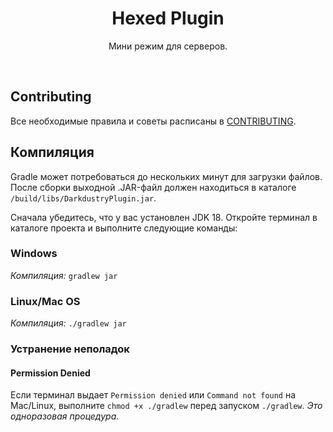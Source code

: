 <div align="center">
    <h1>Hexed Plugin</h1>
    <p>Мини режим для серверов.</p>
</div>

<br>

## Contributing

Все необходимые правила и советы расписаны в [CONTRIBUTING](https://github.com/Darkdustry-Coders/DarkdustryPlugin/blob/master/CONTRIBUTING.md).

## Компиляция

Gradle может потребоваться до нескольких минут для загрузки файлов. <br>
После сборки выходной .JAR-файл должен находиться в каталоге `/build/libs/DarkdustryPlugin.jar`.

Сначала убедитесь, что у вас установлен JDK 18. Откройте терминал в каталоге проекта и выполните следующие команды:

### Windows

_Компиляция:_ `gradlew jar`

### Linux/Mac OS

_Компиляция:_ `./gradlew jar`

### Устранение неполадок

#### Permission Denied

Если терминал выдает `Permission denied` или `Command not found` на Mac/Linux, выполните `chmod +x ./gradlew` перед запуском `./gradlew`. *Это одноразовая процедура.*
